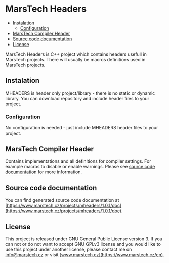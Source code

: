 
# MarsTech Headers
 - [Instalation](#instalation)
	 - [Configuration](#configuration)
 - [MarsTech Compiler Header](#marstech-compiler-header)
 - [Source code documentation](#source-code-documentation)
 - [License](#license)

MarsTech Headers is C++ project which contains headers usefull in MarsTech projects. There will usually be macros definitions used in MarsTech projects.

## Instalation
MHEADERS is header only project/library - there is no static or dynamic library. You can download repository and include header files to your project.

### Configuration
No configuration is needed - just include MHEADERS header files to your project.

## MarsTech Compiler Header
Contains implementations and all definitions for compiler settings. For example macros to disable or enable warnings. Please see [source code documentation](https://www.marstech.cz/projects/mheaders/1.0.1/doc) for more information.

## Source code documentation
You can find generated source code documentation at [https://www.marstech.cz/projects/mheaders/1.0.1/doc](https://www.marstech.cz/projects/mheaders/1.0.1/doc).

## License
This project is released under GNU General Public License version 3. If you can not or do not want to accept GNU GPLv3 license and you would like to use this project under another license, please contact me on [info@marstech.cz](mailto:info@marstech.cz) or visit [www.marstech.cz](https://www.marstech.cz/en).
